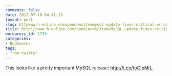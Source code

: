 ```yaml
---
comments: false
date: 2012-07-10 04:41:13
layout: post
slug: httpwww-h-online-comopennewsitemmysql-update-fixes-critical-error-1634533-html
title: http://www.h-online.com/open/news/item/MySQL-update-fixes-critical-error-1634533.html
wordpress_id: 2739
categories:
- Bookmarks
tags:
- from-twitter
---
```


This looks like a pretty important MySQL release: http://t.co/foGIbMrL
